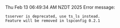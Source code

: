 Thu Feb 13 06:49:34 AM NZDT 2025
Error message: 
```
tsserver is deprecated, use ts_ls instead.
Feature will be removed in lspconfig 0.2.1
```
